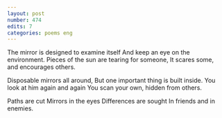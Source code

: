 ```yaml
---
layout: post
number: 474
edits: 7
categories: poems eng
---
```


The mirror is designed to examine itself
And keep an eye on the environment.
Pieces of the sun are tearing for someone,
It scares some, and encourages others.

Disposable mirrors all around,
But one important thing is built inside.
You look at him again and again
You scan your own, hidden from others. 

Paths are cut
Mirrors in the eyes 
Differences are sought
In friends and in enemies.
